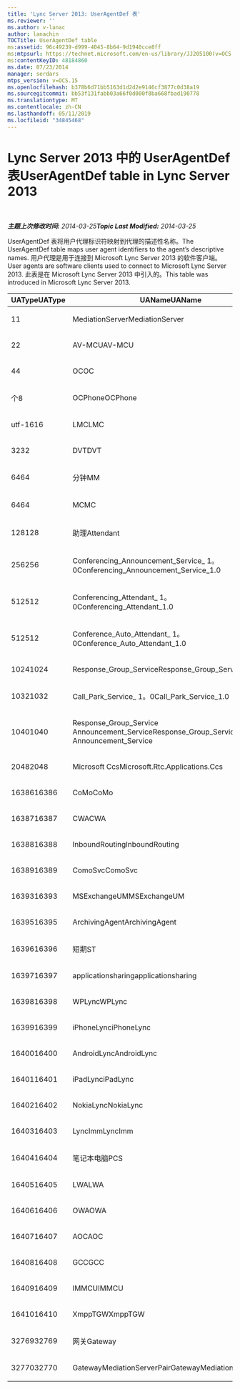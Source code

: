 ```yaml
---
title: 'Lync Server 2013: UserAgentDef 表'
ms.reviewer: ''
ms.author: v-lanac
author: lanachin
TOCTitle: UserAgentDef table
ms:assetid: 96c49239-d999-4045-8b64-9d1940cce8ff
ms:mtpsurl: https://technet.microsoft.com/en-us/library/JJ205100(v=OCS.15)
ms:contentKeyID: 48184860
ms.date: 07/23/2014
manager: serdars
mtps_version: v=OCS.15
ms.openlocfilehash: b378b6d71bb5163d1d2d2e9146cf3877c0d38a19
ms.sourcegitcommit: bb53f131fabb03a66f0d000f8ba668fbad190778
ms.translationtype: MT
ms.contentlocale: zh-CN
ms.lasthandoff: 05/11/2019
ms.locfileid: "34845468"
---
```

<div data-xmlns="http://www.w3.org/1999/xhtml">

<div class="topic" data-xmlns="http://www.w3.org/1999/xhtml" data-msxsl="urn:schemas-microsoft-com:xslt" data-cs="http://msdn.microsoft.com/en-us/">

<div data-asp="http://msdn2.microsoft.com/asp">

# <a name="useragentdef-table-in-lync-server-2013"></a><span data-ttu-id="251ec-102">Lync Server 2013 中的 UserAgentDef 表</span><span class="sxs-lookup"><span data-stu-id="251ec-102">UserAgentDef table in Lync Server 2013</span></span>

</div>

<div id="mainSection">

<div id="mainBody">

<span> </span>

<span data-ttu-id="251ec-103">_**主题上次修改时间:** 2014-03-25_</span><span class="sxs-lookup"><span data-stu-id="251ec-103">_**Topic Last Modified:** 2014-03-25_</span></span>

<span data-ttu-id="251ec-104">UserAgentDef 表将用户代理标识符映射到代理的描述性名称。</span><span class="sxs-lookup"><span data-stu-id="251ec-104">The UserAgentDef table maps user agent identifiers to the agent’s descriptive names.</span></span> <span data-ttu-id="251ec-105">用户代理是用于连接到 Microsoft Lync Server 2013 的软件客户端。</span><span class="sxs-lookup"><span data-stu-id="251ec-105">User agents are software clients used to connect to Microsoft Lync Server 2013.</span></span> <span data-ttu-id="251ec-106">此表是在 Microsoft Lync Server 2013 中引入的。</span><span class="sxs-lookup"><span data-stu-id="251ec-106">This table was introduced in Microsoft Lync Server 2013.</span></span>


<table>
<colgroup>
<col style="width: 33%" />
<col style="width: 33%" />
<col style="width: 33%" />
</colgroup>
<thead>
<tr class="header">
<th><span data-ttu-id="251ec-107">UAType</span><span class="sxs-lookup"><span data-stu-id="251ec-107">UAType</span></span></th>
<th><span data-ttu-id="251ec-108">UAName</span><span class="sxs-lookup"><span data-stu-id="251ec-108">UAName</span></span></th>
<th><span data-ttu-id="251ec-109">UACategory</span><span class="sxs-lookup"><span data-stu-id="251ec-109">UACategory</span></span></th>
</tr>
</thead>
<tbody>
<tr class="odd">
<td><p><span data-ttu-id="251ec-110">1</span><span class="sxs-lookup"><span data-stu-id="251ec-110">1</span></span></p></td>
<td><p><span data-ttu-id="251ec-111">MediationServer</span><span class="sxs-lookup"><span data-stu-id="251ec-111">MediationServer</span></span></p></td>
<td><p><span data-ttu-id="251ec-112">MediationServer</span><span class="sxs-lookup"><span data-stu-id="251ec-112">MediationServer</span></span></p></td>
</tr>
<tr class="even">
<td><p><span data-ttu-id="251ec-113">2</span><span class="sxs-lookup"><span data-stu-id="251ec-113">2</span></span></p></td>
<td><p><span data-ttu-id="251ec-114">AV-MCU</span><span class="sxs-lookup"><span data-stu-id="251ec-114">AV-MCU</span></span></p></td>
<td><p><span data-ttu-id="251ec-115">AV-MCU</span><span class="sxs-lookup"><span data-stu-id="251ec-115">AV-MCU</span></span></p></td>
</tr>
<tr class="odd">
<td><p><span data-ttu-id="251ec-116">4</span><span class="sxs-lookup"><span data-stu-id="251ec-116">4</span></span></p></td>
<td><p><span data-ttu-id="251ec-117">OC</span><span class="sxs-lookup"><span data-stu-id="251ec-117">OC</span></span></p></td>
<td><p><span data-ttu-id="251ec-118">OC</span><span class="sxs-lookup"><span data-stu-id="251ec-118">OC</span></span></p></td>
</tr>
<tr class="even">
<td><p><span data-ttu-id="251ec-119">个</span><span class="sxs-lookup"><span data-stu-id="251ec-119">8</span></span></p></td>
<td><p><span data-ttu-id="251ec-120">OCPhone</span><span class="sxs-lookup"><span data-stu-id="251ec-120">OCPhone</span></span></p></td>
<td><p><span data-ttu-id="251ec-121">OCPhone</span><span class="sxs-lookup"><span data-stu-id="251ec-121">OCPhone</span></span></p></td>
</tr>
<tr class="odd">
<td><p><span data-ttu-id="251ec-122">utf-16</span><span class="sxs-lookup"><span data-stu-id="251ec-122">16</span></span></p></td>
<td><p><span data-ttu-id="251ec-123">LMC</span><span class="sxs-lookup"><span data-stu-id="251ec-123">LMC</span></span></p></td>
<td><p><span data-ttu-id="251ec-124">LMC</span><span class="sxs-lookup"><span data-stu-id="251ec-124">LMC</span></span></p></td>
</tr>
<tr class="even">
<td><p><span data-ttu-id="251ec-125">32</span><span class="sxs-lookup"><span data-stu-id="251ec-125">32</span></span></p></td>
<td><p><span data-ttu-id="251ec-126">DVT</span><span class="sxs-lookup"><span data-stu-id="251ec-126">DVT</span></span></p></td>
<td><p><span data-ttu-id="251ec-127">DVT</span><span class="sxs-lookup"><span data-stu-id="251ec-127">DVT</span></span></p></td>
</tr>
<tr class="odd">
<td><p><span data-ttu-id="251ec-128">64</span><span class="sxs-lookup"><span data-stu-id="251ec-128">64</span></span></p></td>
<td><p><span data-ttu-id="251ec-129">分钟</span><span class="sxs-lookup"><span data-stu-id="251ec-129">MM</span></span></p></td>
<td><p><span data-ttu-id="251ec-130">分钟</span><span class="sxs-lookup"><span data-stu-id="251ec-130">MM</span></span></p></td>
</tr>
<tr class="even">
<td><p><span data-ttu-id="251ec-131">64</span><span class="sxs-lookup"><span data-stu-id="251ec-131">64</span></span></p></td>
<td><p><span data-ttu-id="251ec-132">MC</span><span class="sxs-lookup"><span data-stu-id="251ec-132">MC</span></span></p></td>
<td><p><span data-ttu-id="251ec-133">分钟</span><span class="sxs-lookup"><span data-stu-id="251ec-133">MM</span></span></p></td>
</tr>
<tr class="odd">
<td><p><span data-ttu-id="251ec-134">128</span><span class="sxs-lookup"><span data-stu-id="251ec-134">128</span></span></p></td>
<td><p><span data-ttu-id="251ec-135">助理</span><span class="sxs-lookup"><span data-stu-id="251ec-135">Attendant</span></span></p></td>
<td><p><span data-ttu-id="251ec-136">助理</span><span class="sxs-lookup"><span data-stu-id="251ec-136">Attendant</span></span></p></td>
</tr>
<tr class="even">
<td><p><span data-ttu-id="251ec-137">256</span><span class="sxs-lookup"><span data-stu-id="251ec-137">256</span></span></p></td>
<td><p><span data-ttu-id="251ec-138">Conferencing_Announcement_Service_ 1。0</span><span class="sxs-lookup"><span data-stu-id="251ec-138">Conferencing_Announcement_Service_1.0</span></span></p></td>
<td><p><span data-ttu-id="251ec-139">而言</span><span class="sxs-lookup"><span data-stu-id="251ec-139">CAS</span></span></p></td>
</tr>
<tr class="odd">
<td><p><span data-ttu-id="251ec-140">512</span><span class="sxs-lookup"><span data-stu-id="251ec-140">512</span></span></p></td>
<td><p><span data-ttu-id="251ec-141">Conferencing_Attendant_ 1。0</span><span class="sxs-lookup"><span data-stu-id="251ec-141">Conferencing_Attendant_1.0</span></span></p></td>
<td><p><span data-ttu-id="251ec-142">CAA</span><span class="sxs-lookup"><span data-stu-id="251ec-142">CAA</span></span></p></td>
</tr>
<tr class="even">
<td><p><span data-ttu-id="251ec-143">512</span><span class="sxs-lookup"><span data-stu-id="251ec-143">512</span></span></p></td>
<td><p><span data-ttu-id="251ec-144">Conference_Auto_Attendant_ 1。0</span><span class="sxs-lookup"><span data-stu-id="251ec-144">Conference_Auto_Attendant_1.0</span></span></p></td>
<td><p><span data-ttu-id="251ec-145">CAA</span><span class="sxs-lookup"><span data-stu-id="251ec-145">CAA</span></span></p></td>
</tr>
<tr class="odd">
<td><p><span data-ttu-id="251ec-146">1024</span><span class="sxs-lookup"><span data-stu-id="251ec-146">1024</span></span></p></td>
<td><p><span data-ttu-id="251ec-147">Response_Group_Service</span><span class="sxs-lookup"><span data-stu-id="251ec-147">Response_Group_Service</span></span></p></td>
<td><p><span data-ttu-id="251ec-148">RG</span><span class="sxs-lookup"><span data-stu-id="251ec-148">RGS</span></span></p></td>
</tr>
<tr class="even">
<td><p><span data-ttu-id="251ec-149">1032</span><span class="sxs-lookup"><span data-stu-id="251ec-149">1032</span></span></p></td>
<td><p><span data-ttu-id="251ec-150">Call_Park_Service_ 1。0</span><span class="sxs-lookup"><span data-stu-id="251ec-150">Call_Park_Service_1.0</span></span></p></td>
<td><p><span data-ttu-id="251ec-151">方面</span><span class="sxs-lookup"><span data-stu-id="251ec-151">CPS</span></span></p></td>
</tr>
<tr class="odd">
<td><p><span data-ttu-id="251ec-152">1040</span><span class="sxs-lookup"><span data-stu-id="251ec-152">1040</span></span></p></td>
<td><p><span data-ttu-id="251ec-153">Response_Group_Service Announcement_Service</span><span class="sxs-lookup"><span data-stu-id="251ec-153">Response_Group_Service Announcement_Service</span></span></p></td>
<td><p><span data-ttu-id="251ec-154">方式</span><span class="sxs-lookup"><span data-stu-id="251ec-154">AS</span></span></p></td>
</tr>
<tr class="even">
<td><p><span data-ttu-id="251ec-155">2048</span><span class="sxs-lookup"><span data-stu-id="251ec-155">2048</span></span></p></td>
<td><p><span data-ttu-id="251ec-156">Microsoft Ccs</span><span class="sxs-lookup"><span data-stu-id="251ec-156">Microsoft.Rtc.Applications.Ccs</span></span></p></td>
<td><p><span data-ttu-id="251ec-157">CCS</span><span class="sxs-lookup"><span data-stu-id="251ec-157">CCS</span></span></p></td>
</tr>
<tr class="odd">
<td><p><span data-ttu-id="251ec-158">16386</span><span class="sxs-lookup"><span data-stu-id="251ec-158">16386</span></span></p></td>
<td><p><span data-ttu-id="251ec-159">CoMo</span><span class="sxs-lookup"><span data-stu-id="251ec-159">CoMo</span></span></p></td>
<td><p><span data-ttu-id="251ec-160">CoMo</span><span class="sxs-lookup"><span data-stu-id="251ec-160">CoMo</span></span></p></td>
</tr>
<tr class="even">
<td><p><span data-ttu-id="251ec-161">16387</span><span class="sxs-lookup"><span data-stu-id="251ec-161">16387</span></span></p></td>
<td><p><span data-ttu-id="251ec-162">CWA</span><span class="sxs-lookup"><span data-stu-id="251ec-162">CWA</span></span></p></td>
<td><p><span data-ttu-id="251ec-163">CWA</span><span class="sxs-lookup"><span data-stu-id="251ec-163">CWA</span></span></p></td>
</tr>
<tr class="odd">
<td><p><span data-ttu-id="251ec-164">16388</span><span class="sxs-lookup"><span data-stu-id="251ec-164">16388</span></span></p></td>
<td><p><span data-ttu-id="251ec-165">InboundRouting</span><span class="sxs-lookup"><span data-stu-id="251ec-165">InboundRouting</span></span></p></td>
<td><p><span data-ttu-id="251ec-166">InboundRouting</span><span class="sxs-lookup"><span data-stu-id="251ec-166">InboundRouting</span></span></p></td>
</tr>
<tr class="even">
<td><p><span data-ttu-id="251ec-167">16389</span><span class="sxs-lookup"><span data-stu-id="251ec-167">16389</span></span></p></td>
<td><p><span data-ttu-id="251ec-168">ComoSvc</span><span class="sxs-lookup"><span data-stu-id="251ec-168">ComoSvc</span></span></p></td>
<td><p><span data-ttu-id="251ec-169">ComoSvc</span><span class="sxs-lookup"><span data-stu-id="251ec-169">ComoSvc</span></span></p></td>
</tr>
<tr class="odd">
<td><p><span data-ttu-id="251ec-170">16393</span><span class="sxs-lookup"><span data-stu-id="251ec-170">16393</span></span></p></td>
<td><p><span data-ttu-id="251ec-171">MSExchangeUM</span><span class="sxs-lookup"><span data-stu-id="251ec-171">MSExchangeUM</span></span></p></td>
<td><p><span data-ttu-id="251ec-172">ExUM</span><span class="sxs-lookup"><span data-stu-id="251ec-172">ExUM</span></span></p></td>
</tr>
<tr class="even">
<td><p><span data-ttu-id="251ec-173">16395</span><span class="sxs-lookup"><span data-stu-id="251ec-173">16395</span></span></p></td>
<td><p><span data-ttu-id="251ec-174">ArchivingAgent</span><span class="sxs-lookup"><span data-stu-id="251ec-174">ArchivingAgent</span></span></p></td>
<td><p><span data-ttu-id="251ec-175">ARCHAGENT</span><span class="sxs-lookup"><span data-stu-id="251ec-175">ARCHAGENT</span></span></p></td>
</tr>
<tr class="odd">
<td><p><span data-ttu-id="251ec-176">16396</span><span class="sxs-lookup"><span data-stu-id="251ec-176">16396</span></span></p></td>
<td><p><span data-ttu-id="251ec-177">短期</span><span class="sxs-lookup"><span data-stu-id="251ec-177">ST</span></span></p></td>
<td><p><span data-ttu-id="251ec-178">短期</span><span class="sxs-lookup"><span data-stu-id="251ec-178">ST</span></span></p></td>
</tr>
<tr class="even">
<td><p><span data-ttu-id="251ec-179">16397</span><span class="sxs-lookup"><span data-stu-id="251ec-179">16397</span></span></p></td>
<td><p><span data-ttu-id="251ec-180">applicationsharing</span><span class="sxs-lookup"><span data-stu-id="251ec-180">applicationsharing</span></span></p></td>
<td><p><span data-ttu-id="251ec-181">ASMCU</span><span class="sxs-lookup"><span data-stu-id="251ec-181">ASMCU</span></span></p></td>
</tr>
<tr class="odd">
<td><p><span data-ttu-id="251ec-182">16398</span><span class="sxs-lookup"><span data-stu-id="251ec-182">16398</span></span></p></td>
<td><p><span data-ttu-id="251ec-183">WPLync</span><span class="sxs-lookup"><span data-stu-id="251ec-183">WPLync</span></span></p></td>
<td><p><span data-ttu-id="251ec-184">WPLync</span><span class="sxs-lookup"><span data-stu-id="251ec-184">WPLync</span></span></p></td>
</tr>
<tr class="even">
<td><p><span data-ttu-id="251ec-185">16399</span><span class="sxs-lookup"><span data-stu-id="251ec-185">16399</span></span></p></td>
<td><p><span data-ttu-id="251ec-186">iPhoneLync</span><span class="sxs-lookup"><span data-stu-id="251ec-186">iPhoneLync</span></span></p></td>
<td><p><span data-ttu-id="251ec-187">iPhoneLync</span><span class="sxs-lookup"><span data-stu-id="251ec-187">iPhoneLync</span></span></p></td>
</tr>
<tr class="odd">
<td><p><span data-ttu-id="251ec-188">16400</span><span class="sxs-lookup"><span data-stu-id="251ec-188">16400</span></span></p></td>
<td><p><span data-ttu-id="251ec-189">AndroidLync</span><span class="sxs-lookup"><span data-stu-id="251ec-189">AndroidLync</span></span></p></td>
<td><p><span data-ttu-id="251ec-190">AndroidLync</span><span class="sxs-lookup"><span data-stu-id="251ec-190">AndroidLync</span></span></p></td>
</tr>
<tr class="even">
<td><p><span data-ttu-id="251ec-191">16401</span><span class="sxs-lookup"><span data-stu-id="251ec-191">16401</span></span></p></td>
<td><p><span data-ttu-id="251ec-192">iPadLync</span><span class="sxs-lookup"><span data-stu-id="251ec-192">iPadLync</span></span></p></td>
<td><p><span data-ttu-id="251ec-193">iPadLync</span><span class="sxs-lookup"><span data-stu-id="251ec-193">iPadLync</span></span></p></td>
</tr>
<tr class="odd">
<td><p><span data-ttu-id="251ec-194">16402</span><span class="sxs-lookup"><span data-stu-id="251ec-194">16402</span></span></p></td>
<td><p><span data-ttu-id="251ec-195">NokiaLync</span><span class="sxs-lookup"><span data-stu-id="251ec-195">NokiaLync</span></span></p></td>
<td><p><span data-ttu-id="251ec-196">NokiaLync</span><span class="sxs-lookup"><span data-stu-id="251ec-196">NokiaLync</span></span></p></td>
</tr>
<tr class="even">
<td><p><span data-ttu-id="251ec-197">16403</span><span class="sxs-lookup"><span data-stu-id="251ec-197">16403</span></span></p></td>
<td><p><span data-ttu-id="251ec-198">LyncImm</span><span class="sxs-lookup"><span data-stu-id="251ec-198">LyncImm</span></span></p></td>
<td><p><span data-ttu-id="251ec-199">LyncImm</span><span class="sxs-lookup"><span data-stu-id="251ec-199">LyncImm</span></span></p></td>
</tr>
<tr class="odd">
<td><p><span data-ttu-id="251ec-200">16404</span><span class="sxs-lookup"><span data-stu-id="251ec-200">16404</span></span></p></td>
<td><p><span data-ttu-id="251ec-201">笔记本电脑</span><span class="sxs-lookup"><span data-stu-id="251ec-201">PCS</span></span></p></td>
<td><p><span data-ttu-id="251ec-202">笔记本电脑</span><span class="sxs-lookup"><span data-stu-id="251ec-202">PCS</span></span></p></td>
</tr>
<tr class="even">
<td><p><span data-ttu-id="251ec-203">16405</span><span class="sxs-lookup"><span data-stu-id="251ec-203">16405</span></span></p></td>
<td><p><span data-ttu-id="251ec-204">LWA</span><span class="sxs-lookup"><span data-stu-id="251ec-204">LWA</span></span></p></td>
<td><p><span data-ttu-id="251ec-205">LWA</span><span class="sxs-lookup"><span data-stu-id="251ec-205">LWA</span></span></p></td>
</tr>
<tr class="odd">
<td><p><span data-ttu-id="251ec-206">16406</span><span class="sxs-lookup"><span data-stu-id="251ec-206">16406</span></span></p></td>
<td><p><span data-ttu-id="251ec-207">OWA</span><span class="sxs-lookup"><span data-stu-id="251ec-207">OWA</span></span></p></td>
<td><p><span data-ttu-id="251ec-208">OWA</span><span class="sxs-lookup"><span data-stu-id="251ec-208">OWA</span></span></p></td>
</tr>
<tr class="even">
<td><p><span data-ttu-id="251ec-209">16407</span><span class="sxs-lookup"><span data-stu-id="251ec-209">16407</span></span></p></td>
<td><p><span data-ttu-id="251ec-210">AOC</span><span class="sxs-lookup"><span data-stu-id="251ec-210">AOC</span></span></p></td>
<td><p><span data-ttu-id="251ec-211">AOC</span><span class="sxs-lookup"><span data-stu-id="251ec-211">AOC</span></span></p></td>
</tr>
<tr class="odd">
<td><p><span data-ttu-id="251ec-212">16408</span><span class="sxs-lookup"><span data-stu-id="251ec-212">16408</span></span></p></td>
<td><p><span data-ttu-id="251ec-213">GCC</span><span class="sxs-lookup"><span data-stu-id="251ec-213">GCC</span></span></p></td>
<td><p><span data-ttu-id="251ec-214">GCC</span><span class="sxs-lookup"><span data-stu-id="251ec-214">GCC</span></span></p></td>
</tr>
<tr class="even">
<td><p><span data-ttu-id="251ec-215">16409</span><span class="sxs-lookup"><span data-stu-id="251ec-215">16409</span></span></p></td>
<td><p><span data-ttu-id="251ec-216">IMMCU</span><span class="sxs-lookup"><span data-stu-id="251ec-216">IMMCU</span></span></p></td>
<td><p><span data-ttu-id="251ec-217">IMMCU</span><span class="sxs-lookup"><span data-stu-id="251ec-217">IMMCU</span></span></p></td>
</tr>
<tr class="odd">
<td><p><span data-ttu-id="251ec-218">16410</span><span class="sxs-lookup"><span data-stu-id="251ec-218">16410</span></span></p></td>
<td><p><span data-ttu-id="251ec-219">XmppTGW</span><span class="sxs-lookup"><span data-stu-id="251ec-219">XmppTGW</span></span></p></td>
<td><p><span data-ttu-id="251ec-220">XmppGateway</span><span class="sxs-lookup"><span data-stu-id="251ec-220">XmppGateway</span></span></p></td>
</tr>
<tr class="even">
<td><p><span data-ttu-id="251ec-221">32769</span><span class="sxs-lookup"><span data-stu-id="251ec-221">32769</span></span></p></td>
<td><p><span data-ttu-id="251ec-222">网关</span><span class="sxs-lookup"><span data-stu-id="251ec-222">Gateway</span></span></p></td>
<td><p><span data-ttu-id="251ec-223">网关</span><span class="sxs-lookup"><span data-stu-id="251ec-223">Gateway</span></span></p></td>
</tr>
<tr class="odd">
<td><p><span data-ttu-id="251ec-224">32770</span><span class="sxs-lookup"><span data-stu-id="251ec-224">32770</span></span></p></td>
<td><p><span data-ttu-id="251ec-225">GatewayMediationServerPair</span><span class="sxs-lookup"><span data-stu-id="251ec-225">GatewayMediationServerPair</span></span></p></td>
<td><p><span data-ttu-id="251ec-226">GatewayMediationServerPair</span><span class="sxs-lookup"><span data-stu-id="251ec-226">GatewayMediationServerPair</span></span></p></td>
</tr>
</tbody>
</table>


</div>

<span> </span>

</div>

</div>

</div>


